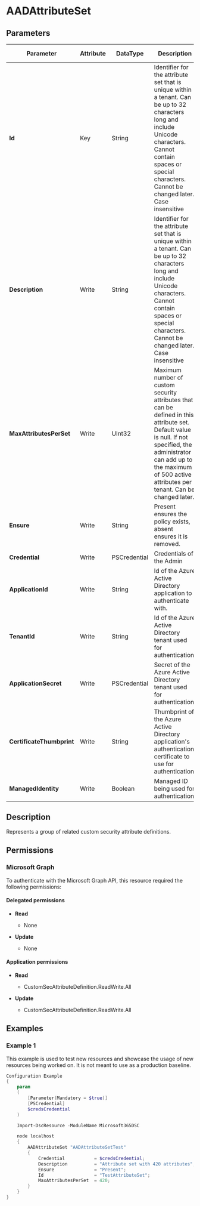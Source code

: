 ﻿# AADAttributeSet

## Parameters

| Parameter | Attribute | DataType | Description | Allowed Values |
| --- | --- | --- | --- | --- |
| **Id** | Key | String | Identifier for the attribute set that is unique within a tenant. Can be up to 32 characters long and include Unicode characters. Cannot contain spaces or special characters. Cannot be changed later. Case insensitive | |
| **Description** | Write | String | Identifier for the attribute set that is unique within a tenant. Can be up to 32 characters long and include Unicode characters. Cannot contain spaces or special characters. Cannot be changed later. Case insensitive | |
| **MaxAttributesPerSet** | Write | UInt32 | Maximum number of custom security attributes that can be defined in this attribute set. Default value is null. If not specified, the administrator can add up to the maximum of 500 active attributes per tenant. Can be changed later. | |
| **Ensure** | Write | String | Present ensures the policy exists, absent ensures it is removed. | `Present`, `Absent` |
| **Credential** | Write | PSCredential | Credentials of the Admin | |
| **ApplicationId** | Write | String | Id of the Azure Active Directory application to authenticate with. | |
| **TenantId** | Write | String | Id of the Azure Active Directory tenant used for authentication. | |
| **ApplicationSecret** | Write | PSCredential | Secret of the Azure Active Directory tenant used for authentication. | |
| **CertificateThumbprint** | Write | String | Thumbprint of the Azure Active Directory application's authentication certificate to use for authentication. | |
| **ManagedIdentity** | Write | Boolean | Managed ID being used for authentication. | |


## Description

Represents a group of related custom security attribute definitions.

## Permissions

### Microsoft Graph

To authenticate with the Microsoft Graph API, this resource required the following permissions:

#### Delegated permissions

- **Read**

    - None

- **Update**

    - None

#### Application permissions

- **Read**

    - CustomSecAttributeDefinition.ReadWrite.All

- **Update**

    - CustomSecAttributeDefinition.ReadWrite.All

## Examples

### Example 1

This example is used to test new resources and showcase the usage of new resources being worked on.
It is not meant to use as a production baseline.

```powershell
Configuration Example
{
    param
    (
        [Parameter(Mandatory = $true)]
        [PSCredential]
        $credsCredential
    )

    Import-DscResource -ModuleName Microsoft365DSC

    node localhost
    {
        AADAttributeSet "AADAttributeSetTest"
        {
            Credential           = $credsCredential;
            Description          = "Attribute set with 420 attributes";
            Ensure               = "Present";
            Id                   = "TestAttributeSet";
            MaxAttributesPerSet  = 420;
        }
    }
}
```

